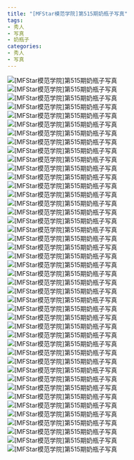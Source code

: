 ```yaml
---
title: "[MFStar模范学院]第515期奶瓶子写真"
tags: 
- 秀人
- 写真
- 奶瓶子
categories:
- 秀人
- 写真
---
```


![[MFStar模范学院]第515期奶瓶子写真](https://img.ilovese.xyz/1734714681396.webp)
![[MFStar模范学院]第515期奶瓶子写真](https://img.ilovese.xyz/1734714683125.webp)
![[MFStar模范学院]第515期奶瓶子写真](https://img.ilovese.xyz/1734714684359.webp)
![[MFStar模范学院]第515期奶瓶子写真](https://img.ilovese.xyz/1734714685862.webp)
![[MFStar模范学院]第515期奶瓶子写真](https://img.ilovese.xyz/1734714687544.webp)
![[MFStar模范学院]第515期奶瓶子写真](https://img.ilovese.xyz/1734714689242.webp)
![[MFStar模范学院]第515期奶瓶子写真](https://img.ilovese.xyz/1734714690569.webp)
![[MFStar模范学院]第515期奶瓶子写真](https://img.ilovese.xyz/1734714691985.webp)
![[MFStar模范学院]第515期奶瓶子写真](https://img.ilovese.xyz/1734714693295.webp)
![[MFStar模范学院]第515期奶瓶子写真](https://img.ilovese.xyz/1734714694606.webp)
![[MFStar模范学院]第515期奶瓶子写真](https://img.ilovese.xyz/1734714696131.webp)
![[MFStar模范学院]第515期奶瓶子写真](https://img.ilovese.xyz/1734714697816.webp)
![[MFStar模范学院]第515期奶瓶子写真](https://img.ilovese.xyz/1734714699273.webp)
![[MFStar模范学院]第515期奶瓶子写真](https://img.ilovese.xyz/1734714700764.webp)
![[MFStar模范学院]第515期奶瓶子写真](https://img.ilovese.xyz/1734714702188.webp)
![[MFStar模范学院]第515期奶瓶子写真](https://img.ilovese.xyz/1734714703644.webp)
![[MFStar模范学院]第515期奶瓶子写真](https://img.ilovese.xyz/1734714704970.webp)
![[MFStar模范学院]第515期奶瓶子写真](https://img.ilovese.xyz/1734714706759.webp)
![[MFStar模范学院]第515期奶瓶子写真](https://img.ilovese.xyz/1734714708033.webp)
![[MFStar模范学院]第515期奶瓶子写真](https://img.ilovese.xyz/1734714709231.webp)
![[MFStar模范学院]第515期奶瓶子写真](https://img.ilovese.xyz/1734714710593.webp)
![[MFStar模范学院]第515期奶瓶子写真](https://img.ilovese.xyz/1734714711844.webp)
![[MFStar模范学院]第515期奶瓶子写真](https://img.ilovese.xyz/1734714713543.webp)
![[MFStar模范学院]第515期奶瓶子写真](https://img.ilovese.xyz/1734714715259.webp)
![[MFStar模范学院]第515期奶瓶子写真](https://img.ilovese.xyz/1734714716546.webp)
![[MFStar模范学院]第515期奶瓶子写真](https://img.ilovese.xyz/1734714717738.webp)
![[MFStar模范学院]第515期奶瓶子写真](https://img.ilovese.xyz/1734714719526.webp)
![[MFStar模范学院]第515期奶瓶子写真](https://img.ilovese.xyz/1734714720735.webp)
![[MFStar模范学院]第515期奶瓶子写真](https://img.ilovese.xyz/1734714722134.webp)
![[MFStar模范学院]第515期奶瓶子写真](https://img.ilovese.xyz/1734714723648.webp)
![[MFStar模范学院]第515期奶瓶子写真](https://img.ilovese.xyz/1734714724897.webp)
![[MFStar模范学院]第515期奶瓶子写真](https://img.ilovese.xyz/1734714726167.webp)
![[MFStar模范学院]第515期奶瓶子写真](https://img.ilovese.xyz/1734714727448.webp)
![[MFStar模范学院]第515期奶瓶子写真](https://img.ilovese.xyz/1734714728670.webp)
![[MFStar模范学院]第515期奶瓶子写真](https://img.ilovese.xyz/1734714730058.webp)
![[MFStar模范学院]第515期奶瓶子写真](https://img.ilovese.xyz/1734714731331.webp)
![[MFStar模范学院]第515期奶瓶子写真](https://img.ilovese.xyz/1734714732654.webp)
![[MFStar模范学院]第515期奶瓶子写真](https://img.ilovese.xyz/1734714733888.webp)
![[MFStar模范学院]第515期奶瓶子写真](https://img.ilovese.xyz/1734714735277.webp)
![[MFStar模范学院]第515期奶瓶子写真](https://img.ilovese.xyz/1734714737068.webp)
![[MFStar模范学院]第515期奶瓶子写真](https://img.ilovese.xyz/1734714738387.webp)
![[MFStar模范学院]第515期奶瓶子写真](https://img.ilovese.xyz/1734714740796.webp)
![[MFStar模范学院]第515期奶瓶子写真](https://img.ilovese.xyz/1734714741983.webp)

